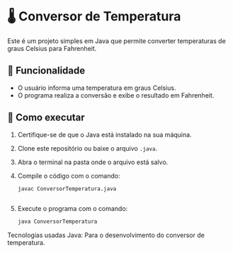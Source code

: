 # 🌡️ Conversor de Temperatura

Este é um projeto simples em Java que permite converter temperaturas de graus Celsius para Fahrenheit.

## 📌 Funcionalidade

- O usuário informa uma temperatura em graus Celsius.
- O programa realiza a conversão e exibe o resultado em Fahrenheit.

## 🚀 Como executar

1. Certifique-se de que o Java está instalado na sua máquina.
2. Clone este repositório ou baixe o arquivo `.java`.
3. Abra o terminal na pasta onde o arquivo está salvo.
4. Compile o código com o comando:

   ```bash
   javac ConversorTemperatura.java
 
5. Execute o programa com o comando:

   ```bash
   java ConversorTemperatura

Tecnologias usadas 
Java: Para o desenvolvimento do conversor de temperatura.







